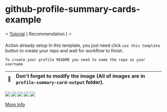 # github-profile-summary-cards-example

:star: [Tutorial](https://github.com/vn7n24fzkq/github-profile-summary-cards/wiki/Toturial) ( Recommendation ) :star:

Action already setup In this template, you just need click `use this template` button to create your repo and wait for workflow to finish.

```To create your profile README you need to name the repo as your username```

| :bell: | Don't forget to modify the image (All of images are in `profile-summary-card-output` folder). |
| :-------: | :-------------------------------------------------------------------------------------------------------- |

[![](https://github.com/andre-fajar-n/Summary-Cards/blob/master/profile-summary-card-output/github/0-profile-details.svg)](https://github.com/andre-fajar-n/Summary-Cards/blob/master/profile-summary-card-output/github)
[![](https://github.com/andre-fajar-n/Summary-Cards/blob/master/profile-summary-card-output/github/1-repos-per-language.svg)](https://github.com/andre-fajar-n/Summary-Cards/blob/master/profile-summary-card-output/github) [![](https://github.com/andre-fajar-n/Summary-Cards/blob/master/profile-summary-card-output/github/2-most-commit-language.svg)](https://github.com/andre-fajar-n/Summary-Cards/blob/master/profile-summary-card-output/github)
[![](https://github.com/andre-fajar-n/Summary-Cards/blob/master/profile-summary-card-output/github/3-stats.svg)](https://github.com/andre-fajar-n/Summary-Cards/blob/master/profile-summary-card-output/github) [![](https://github.com/andre-fajar-n/Summary-Cards/blob/master/profile-summary-card-output/github/4-productive-time.svg)](https://github.com/andre-fajar-n/Summary-Cards/blob/master/profile-summary-card-output/github)

[More Info](https://github.com/vn7n24fzkq/github-profile-summary-cards)
